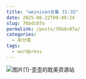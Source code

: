 ```yaml
---
title: "weinisen合集 31-35"
date: 2025-06-22T09:49:24
slug: 76bdc07a
permalink: /posts/76bdc07a/
categories:
  - 未分类
tags:
  - wordpress
---
```


![图片[1]-歪歪的耽美资源站](/images/wp/76bdc07a-f3f7a8fb.jpg)
